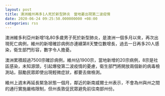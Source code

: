 ```yaml
---
layout: post
title: 澳洲維州再多1人死於新型肺炎　當地憂出現第二波疫情
date: 2020-06-24 09:25:50.000000000 +08:00
categories: rss
---
```


澳洲維多利亞州新增1名80多歲男子死於新型肺炎，是澳洲一個多月以來，再次出現死亡病例，維州的新增確診病例亦連續第8天雙位數增長，過去一日再多20人感染，衛生部門形容，數字令人擔憂。

澳洲累積超過7500宗確診病例，維州佔1900宗，當地新增的20宗病例，8宗是社區感染，未知源頭，引起爆發第二波疫情的憂慮，衛生部門將開放兩個新的病毒檢測站，鼓勵民眾即使出現輕微症狀，都要去做檢測。

維州上週末再延長緊急狀態一個月，鄰近的新南威爾士州表示，不會為州與州之間的通行實施嚴格限制，但州長敦促民眾避免前往南部州份。
